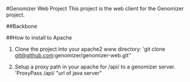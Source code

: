 #Genomizer Web Project
This project is the web client for the Genomizer project.

##Backbone

##How to install to Apache
1. Clone the project into your apache2 www directory:
'git clone git@github.com:genomizer/genomizer-web.git''

2. Setup a proxy path in your apache for /api/ to a genomizer server.
'ProxyPass /api/ "url of java server"
